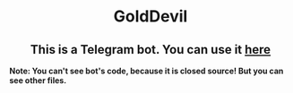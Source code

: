 <h1 align="center">GoldDevil</h1>
<h2 align="center">This is a Telegram bot. You can use it <a href="https://t.me/GoldDevil">here</a></h2>
<b>Note: You can't see bot's code, because it is closed source! But you can see other files.</b>

